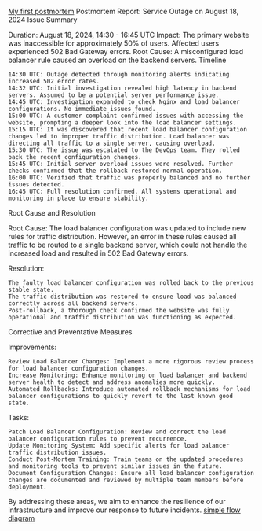 [My first postmortem](pic1.jpg)
Postmortem Report: Service Outage on August 18, 2024
Issue Summary

Duration: August 18, 2024, 14:30 - 16:45 UTC
Impact: The primary website was inaccessible for approximately 50% of users. Affected users experienced 502 Bad Gateway errors.
Root Cause: A misconfigured load balancer rule caused an overload on the backend servers.
Timeline

    14:30 UTC: Outage detected through monitoring alerts indicating increased 502 error rates.
    14:32 UTC: Initial investigation revealed high latency in backend servers. Assumed to be a potential server performance issue.
    14:45 UTC: Investigation expanded to check Nginx and load balancer configurations. No immediate issues found.
    15:00 UTC: A customer complaint confirmed issues with accessing the website, prompting a deeper look into the load balancer settings.
    15:15 UTC: It was discovered that recent load balancer configuration changes led to improper traffic distribution. Load balancer was directing all traffic to a single server, causing overload.
    15:30 UTC: The issue was escalated to the DevOps team. They rolled back the recent configuration changes.
    15:45 UTC: Initial server overload issues were resolved. Further checks confirmed that the rollback restored normal operation.
    16:00 UTC: Verified that traffic was properly balanced and no further issues detected.
    16:45 UTC: Full resolution confirmed. All systems operational and monitoring in place to ensure stability.

Root Cause and Resolution

Root Cause: The load balancer configuration was updated to include new rules for traffic distribution. However, an error in these rules caused all traffic to be routed to a single backend server, which could not handle the increased load and resulted in 502 Bad Gateway errors.

Resolution:

    The faulty load balancer configuration was rolled back to the previous stable state.
    The traffic distribution was restored to ensure load was balanced correctly across all backend servers.
    Post-rollback, a thorough check confirmed the website was fully operational and traffic distribution was functioning as expected.

Corrective and Preventative Measures

Improvements:

    Review Load Balancer Changes: Implement a more rigorous review process for load balancer configuration changes.
    Increase Monitoring: Enhance monitoring on load balancer and backend server health to detect and address anomalies more quickly.
    Automated Rollbacks: Introduce automated rollback mechanisms for load balancer configurations to quickly revert to the last known good state.

Tasks:

    Patch Load Balancer Configuration: Review and correct the load balancer configuration rules to prevent recurrence.
    Update Monitoring System: Add specific alerts for load balancer traffic distribution issues.
    Conduct Post-Mortem Training: Train teams on the updated procedures and monitoring tools to prevent similar issues in the future.
    Document Configuration Changes: Ensure all load balancer configuration changes are documented and reviewed by multiple team members before deployment.

By addressing these areas, we aim to enhance the resilience of our infrastructure and improve our response to future incidents.
[simple flow diagram](pic2.pig)
